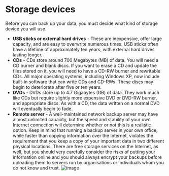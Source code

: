 [Title]: # (Les périphériques de stockage)
[Order]: # (3)

# Storage devices

Before you can back up your data, you must decide what kind of storage device you will use.

*   **USB sticks or external hard drives** - These are inexpensive, offer large capacity, and are easy to overwrite numerous times. USB sticks often have a lifetime of approximately ten years, with external hard drives lasting longer.
*   **CDs** - CDs store around 700 Megabytes (MB) of data. You will need a CD burner and blank discs. If you want to erase a CD and update the files stored on it, you will need to have a CD-RW burner and rewritable CDs. All major operating systems, including Windows XP, now include built-in software that can write CDs and CD-RWs. These discs may begin to deteriorate after five or ten years.
*   **DVDs** - DVDs store up to 4.7 Gigabytes (GB) of data. They work much like CDs but require slightly more expensive DVD or DVD-RW burner, and appropriate discs. As with a CD, the data written on a normal DVD will eventually begin to fade.
*   **Remote server** - A well-maintained network backup server may have almost unlimited capacity, but the speed and stability of your own Internet connection will determine whether or not this is a realistic option. Keep in mind that running a backup server in your own office, while faster than copying information over the Internet, violates the requirement that you keep a copy of your important data in two different physical locations. There are free storage services on the Internet, as well, but you should very carefully consider the risks of putting your information online and you should always encrypt your backups before uploading them to servers run by organisations or individuals whom you do not know and trust.
![image](deleting2.png)